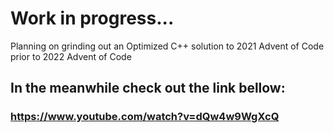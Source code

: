 # Work in progress...
Planning on grinding out an Optimized C++ solution to 2021 Advent of Code prior to 2022 Advent of Code
## In the meanwhile check out the link bellow:
### https://www.youtube.com/watch?v=dQw4w9WgXcQ
